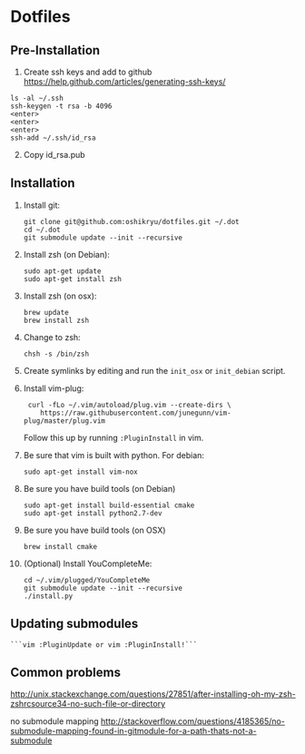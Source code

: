 # Dotfiles

## Pre-Installation

1. Create ssh keys and add to github https://help.github.com/articles/generating-ssh-keys/
```
ls -al ~/.ssh
ssh-keygen -t rsa -b 4096
<enter>
<enter>
<enter>
ssh-add ~/.ssh/id_rsa
```
2. Copy id_rsa.pub


## Installation

1. Install git:
    
    ```
    git clone git@github.com:oshikryu/dotfiles.git ~/.dot
    cd ~/.dot
    git submodule update --init --recursive
    ```

2. Install zsh (on Debian):

    ```
    sudo apt-get update
    sudo apt-get install zsh
    ```

3. Install zsh (on osx):

    ```
    brew update
    brew install zsh
    ```

4. Change to zsh:

    ```
    chsh -s /bin/zsh
    ```

5. Create symlinks by editing and run the `init_osx` or `init_debian` script.


6. Install vim-plug:
    ```
     curl -fLo ~/.vim/autoload/plug.vim --create-dirs \
        https://raw.githubusercontent.com/junegunn/vim-plug/master/plug.vim
    ```

    Follow this up by running `:PluginInstall` in vim.

7. Be sure that vim is built with python. For debian: 

    ```sudo apt-get install vim-nox```


8. Be sure you have build tools (on Debian)

    ```
    sudo apt-get install build-essential cmake
    sudo apt-get install python2.7-dev
    ```

9. Be sure you have build tools (on OSX)

    ```brew install cmake```

10. (Optional) Install YouCompleteMe:

    ```
    cd ~/.vim/plugged/YouCompleteMe
    git submodule update --init --recursive
    ./install.py
    ```

## Updating submodules
    ```vim :PluginUpdate or vim :PluginInstall!```


## Common problems
http://unix.stackexchange.com/questions/27851/after-installing-oh-my-zsh-zshrcsource34-no-such-file-or-directory

no submodule mapping
http://stackoverflow.com/questions/4185365/no-submodule-mapping-found-in-gitmodule-for-a-path-thats-not-a-submodule
